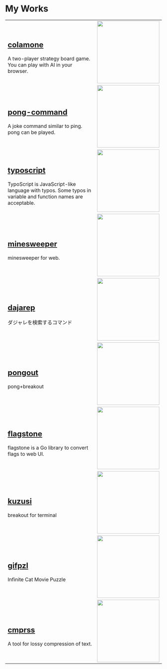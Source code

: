 # My Works

<table>
    <tbody>
        <tr>
            <td>
<h2><a href="https://github.com/kurehajime/colamone_js">colamone</a></h2>
A two-player strategy board game.
You can play with AI in your browser.
            </td>
            <td><img src="https://cloud.githubusercontent.com/assets/4569916/21293734/1ef09862-c570-11e6-9cd7-5e294bd15245.gif" width="200px"  /></td>
        </tr>
        <tr>
            <td>
<h2><a href="https://github.com/kurehajime/pong-command">pong-command</a></h2>
 A joke command similar to ping. pong can be played.
            </td>
            <td><img src="https://cloud.githubusercontent.com/assets/4569916/7273449/e6c410be-e92e-11e4-89dd-ba6903089706.gif" width="200px" /></td>
        </tr>
        <tr>
            <td>
<h2><a href="https://github.com/kurehajime/typoscript">typoscript</a></h2>
TypoScript is JavaScript-like language with typos. Some typos in variable and function names are acceptable.
            </td>
            <td><img src="https://user-images.githubusercontent.com/4569916/146017071-55f3e087-252e-4160-9fc4-7baf6e100f4a.png" width="200px" /></td>
        </tr>
        <tr>
            <td>
<h2><a href="https://github.com/kurehajime/minesweeper">minesweeper</a></h2>
minesweeper for web.
            </td>
            <td><img src="https://user-images.githubusercontent.com/4569916/187020236-9ecc4891-ab42-4acf-962c-fcee9cd63a16.gif" width="200px" /></td>
        </tr>
        <tr>
            <td>
<h2><a href="https://github.com/kurehajime/dajarep">dajarep</a></h2>
ダジャレを検索するコマンド
            </td>
            <td><img src="https://cloud.githubusercontent.com/assets/4569916/9517659/7641d0ca-4cec-11e5-98d6-7b0a64354877.gif" width="200px" /></td>
        </tr>
        <tr>
            <td>
<h2><a href="https://github.com/kurehajime/pongout">pongout</a></h2>
pong+breakout
            </td>
            <td><img src="https://user-images.githubusercontent.com/4569916/187020353-1cf96092-f8d4-481d-937b-6e47b9d9de5e.gif" width="200px" /></td>
        </tr>
        <tr>
            <td>
<h2><a href="https://github.com/kurehajime/flagstone">flagstone</a></h2>
flagstone is a Go library to convert flags to web UI.
            </td>
            <td><img src="https://user-images.githubusercontent.com/4569916/74228957-ce9fab80-4d04-11ea-8eb5-2970496e75c5.png" width="200px" /></td>
        </tr>
        <tr>
            <td>
<h2><a href="https://github.com/kurehajime/kuzusi">kuzusi</a></h2>
breakout for terminal
            </td>
            <td><img src="https://cloud.githubusercontent.com/assets/4569916/21080202/d95cf80a-bfec-11e6-9c22-8b7b18d3662c.gif" width="200px" /></td>
        </tr>
        <tr>
            <td>
<h2><a href="https://github.com/kurehajime/gifpzl">gifpzl</a></h2>
Infinite Cat Movie Puzzle
            </td>
            <td><img src="https://user-images.githubusercontent.com/4569916/187017384-afc33ed7-4deb-4ea1-afec-75ad44b162a5.gif" width="200px" /></td>
        </tr>
        <tr>
            <td>
<h2><a href="https://github.com/kurehajime/cmprss">cmprss</a></h2>
A tool for lossy compression of text.
            </td>
            <td><img src="https://cloud.githubusercontent.com/assets/4569916/21351460/f1eccf48-c6ff-11e6-82d9-f69d9f3f865a.png" width="200px" /></td>
        </tr>
    </tbody>
</table>

